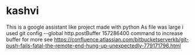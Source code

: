 # kashvi
This is a google assistant like project made with python
As file was large i used
 git config --global http.postBuffer 157286400 
command to increase buffer for more see
 https://confluence.atlassian.com/bitbucketserverkb/git-push-fails-fatal-the-remote-end-hung-up-unexpectedly-779171796.html
